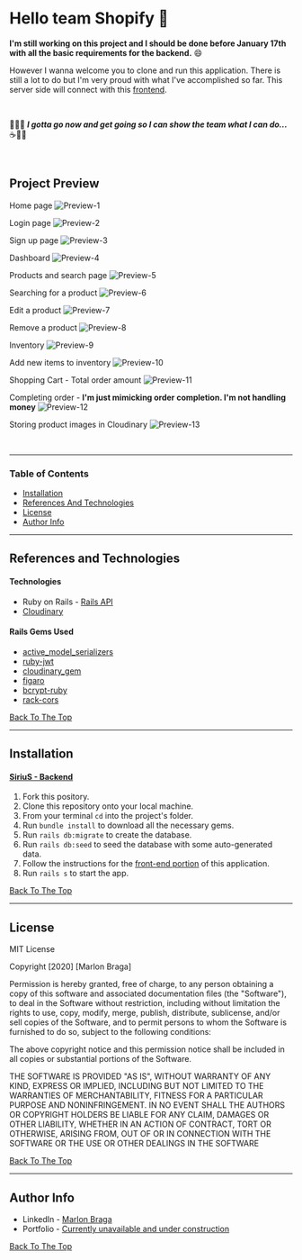 # Hello team Shopify :wave:

__I'm still working on this project and I should be done before January 17th with all the basic requirements for the backend.__ :smile:

However I wanna welcome you to clone and run this application. There is still a lot to do but I'm very proud with what I've accomplished so far. 
This server side will connect with this [frontend](https://github.com/mrdbrg/Shopify-frontend).

<br />

:running_man::dash: ___I gotta go now and get going so I can show the team what I can do...___ :coffee::technologist:

<br />

## Project Preview 

Home page
![Preview-1](https://res.cloudinary.com/dloh9txdc/image/upload/v1610680028/General%20Projects/Screen_Shot_2021-01-14_at_10.01.25_PM_zuydvb.png)

Login page
![Preview-2](https://res.cloudinary.com/dloh9txdc/image/upload/v1610680028/General%20Projects/Screen_Shot_2021-01-14_at_10.02.20_PM_wke99n.png)

Sign up page
![Preview-3](https://res.cloudinary.com/dloh9txdc/image/upload/v1610680029/General%20Projects/Screen_Shot_2021-01-14_at_10.02.31_PM_wnjh7g.png)

Dashboard
![Preview-4](https://res.cloudinary.com/dloh9txdc/image/upload/v1610947481/General%20Projects/Screen_Shot_2021-01-18_at_12.15.01_AM_irevzl.png)

Products and search page
![Preview-5](https://res.cloudinary.com/dloh9txdc/image/upload/v1610947481/General%20Projects/Screen_Shot_2021-01-18_at_12.15.16_AM_cpshrg.png)

Searching for a product
![Preview-6](https://res.cloudinary.com/dloh9txdc/image/upload/v1610947482/General%20Projects/Screen_Shot_2021-01-18_at_12.15.30_AM_nas791.png)

Edit a product
![Preview-7](https://res.cloudinary.com/dloh9txdc/image/upload/v1610947482/General%20Projects/Screen_Shot_2021-01-18_at_12.21.13_AM_glyswf.png)

Remove a product
![Preview-8](https://res.cloudinary.com/dloh9txdc/image/upload/v1610947482/General%20Projects/Screen_Shot_2021-01-18_at_12.21.04_AM_ovzrk6.png)

Inventory
![Preview-9](https://res.cloudinary.com/dloh9txdc/image/upload/v1610947482/General%20Projects/Screen_Shot_2021-01-18_at_12.15.40_AM_aep9pu.png)

Add new items to inventory
![Preview-10](https://res.cloudinary.com/dloh9txdc/image/upload/v1610947481/General%20Projects/Screen_Shot_2021-01-18_at_12.20.36_AM_uosrxj.png)

Shopping Cart - Total order amount
![Preview-11](https://res.cloudinary.com/dloh9txdc/image/upload/v1610947481/General%20Projects/Screen_Shot_2021-01-18_at_12.22.00_AM_hwwb0h.png)

Completing order - __I'm just mimicking order completion. I'm not handling money__
![Preview-12](https://res.cloudinary.com/dloh9txdc/image/upload/v1610947481/General%20Projects/Screen_Shot_2021-01-18_at_12.22.10_AM_yevlcw.png)

Storing product images in Cloudinary
![Preview-13](https://res.cloudinary.com/dloh9txdc/image/upload/v1610947481/General%20Projects/Screen_Shot_2021-01-18_at_12.23.29_AM_tlfqxn.png)

<br />

---

### Table of Contents

- [Installation](#installation)
- [References And Technologies](#references-and-technologies)
- [License](#license)
- [Author Info](#author-info)

---

## References and Technologies

#### Technologies

- Ruby on Rails - [Rails API](https://guides.rubyonrails.org/api_app.html)
- [Cloudinary](https://cloudinary.com/)

#### Rails Gems Used

- [active_model_serializers](https://github.com/rails-api/active_model_serializers)
- [ruby-jwt](https://github.com/jwt/ruby-jwt)
- [cloudinary_gem](https://github.com/cloudinary/cloudinary_gem)
- [figaro](https://github.com/laserlemon/figaro)
- [bcrypt-ruby](https://github.com/codahale/bcrypt-ruby)
- [rack-cors](https://github.com/cyu/rack-cors)

[Back To The Top](#sirius)

---

## Installation

#### [SiriuS - Backend](https://github.com/mrdbrg/SiriuS-backend)

1. Fork this pository.
1. Clone this repository onto your local machine.
1. From your terminal `cd` into the project's folder.
1. Run `bundle install` to download all the necessary gems.
1. Run `rails db:migrate` to create the database.
1. Run `rails db:seed` to seed the database with some auto-generated data.
1. Follow the instructions for the [front-end portion](https://github.com/mrdbrg/SiriuS-frontend) of this application. 
1. Run `rails s` to start the app.

[Back To The Top](#sirius)

---

## License

MIT License

Copyright [2020] [Marlon Braga]

Permission is hereby granted, free of charge, to any person obtaining a copy of this software and associated documentation files (the "Software"), to deal in the Software without restriction, including without limitation the rights to use, copy, modify, merge, publish, distribute, sublicense, and/or sell copies of the Software, and to permit persons to whom the Software is furnished to do so, subject to the following conditions:

The above copyright notice and this permission notice shall be included in all copies or substantial portions of the Software.

THE SOFTWARE IS PROVIDED "AS IS", WITHOUT WARRANTY OF ANY KIND, EXPRESS OR IMPLIED, INCLUDING BUT NOT LIMITED TO THE WARRANTIES OF MERCHANTABILITY, FITNESS FOR A PARTICULAR PURPOSE AND NONINFRINGEMENT. IN NO EVENT SHALL THE AUTHORS OR COPYRIGHT HOLDERS BE LIABLE FOR ANY CLAIM, DAMAGES OR OTHER LIABILITY, WHETHER IN AN ACTION OF CONTRACT, TORT OR OTHERWISE, ARISING FROM, OUT OF OR IN CONNECTION WITH THE SOFTWARE OR THE USE OR OTHER DEALINGS IN THE SOFTWARE

[Back To The Top](#sirius)

---

## Author Info

- LinkedIn - [Marlon Braga](https://www.linkedin.com/in/marlon-braga/)
- Portfolio - [Currently unavailable and under construction](https://www.youtube.com/watch?v=oHg5SJYRHA0&ab_channel=cotter548)

[Back To The Top](#sirius)
